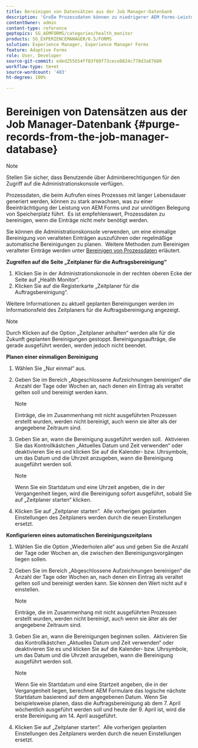 ```yaml
---
title: Bereinigen von Datensätzen aus der Job Manager-Datenbank
description: 'Große Prozessdaten können zu niedrigerer AEM Forms-Leistung führen. Es ist empfehlenswert, Prozessdaten zu bereinigen, wenn die Einträge nicht mehr benötigt werden. '
contentOwner: admin
content-type: reference
geptopics: SG_AEMFORMS/categories/health_monitor
products: SG_EXPERIENCEMANAGER/6.5/FORMS
solution: Experience Manager, Experience Manager Forms
feature: Adaptive Forms
role: User, Developer
source-git-commit: eded255b54ff83f60f73cece8824c778d3a87680
workflow-type: tm+mt
source-wordcount: '483'
ht-degree: 100%

---
```


# Bereinigen von Datensätzen aus der Job Manager-Datenbank {#purge-records-from-the-job-manager-database}

>[!NOTE]
> 
> Stellen Sie sicher, dass Benutzende über Adminberechtigungen für den Zugriff auf die Administrationskonsole verfügen.

Prozessdaten, die beim Aufrufen eines Prozesses mit langer Lebensdauer generiert werden, können zu stark anwachsen, was zu einer Beeinträchtigung der Leistung von AEM Forms und zur unnötigen Belegung von Speicherplatz führt.  Es ist empfehlenswert, Prozessdaten zu bereinigen, wenn die Einträge nicht mehr benötigt werden. 

Sie können die Administrationskonsole verwenden, um eine einmalige Bereinigung von veralteten Einträgen auszuführen oder regelmäßige automatische Bereinigungen zu planen.  Weitere Methoden zum Bereinigen veralteter Einträge werden unter [Bereinigen von Prozessdaten](/help/forms/using/admin-help/purging-process-data.md#purging-process-data) erläutert.

**Zugreifen auf die Seite „Zeitplaner für die Auftragsbereinigung“**

1. Klicken Sie in der Administrationskonsole in der rechten oberen Ecke der Seite auf „Health Monitor“.
1. Klicken Sie auf die Registerkarte „Zeitplaner für die Auftragsbereinigung“.

Weitere Informationen zu aktuell geplanten Bereinigungen werden im Informationsfeld des Zeitplaners für die Auftragsbereinigung angezeigt.

>[!NOTE]
>
>Durch Klicken auf die Option „Zeitplaner anhalten“ werden alle für die Zukunft geplanten Bereinigungen gestoppt. Bereinigungsaufträge, die gerade ausgeführt werden, werden jedoch nicht beendet.

**Planen einer einmaligen Bereinigung**

1. Wählen Sie „Nur einmal“ aus.
1. Geben Sie im Bereich „Abgeschlossene Aufzeichnungen bereinigen“ die Anzahl der Tage oder Wochen an, nach denen ein Eintrag als veraltet gelten soll und bereinigt werden kann.

   >[!NOTE]
   >
   >Einträge, die im Zusammenhang mit nicht ausgeführten Prozessen erstellt wurden, werden nicht bereinigt, auch wenn sie älter als der angegebene Zeitraum sind.

1. Geben Sie an, wann die Bereinigung ausgeführt werden soll.  Aktivieren Sie das Kontrollkästchen „Aktuelles Datum und Zeit verwenden“ oder deaktivieren Sie es und klicken Sie auf die Kalender- bzw. Uhrsymbole, um das Datum und die Uhrzeit anzugeben, wann die Bereinigung ausgeführt werden soll.

   >[!NOTE]
   >
   >Wenn Sie ein Startdatum und eine Uhrzeit angeben, die in der Vergangenheit liegen, wird die Bereinigung sofort ausgeführt, sobald Sie auf „Zeitplaner starten“ klicken.

1. Klicken Sie auf „Zeitplaner starten“.  Alle vorherigen geplanten Einstellungen des Zeitplaners werden durch die neuen Einstellungen ersetzt.

**Konfigurieren eines automatischen Bereinigungszeitplans**

1. Wählen Sie die Option „Wiederholen alle“ aus und geben Sie die Anzahl der Tage oder Wochen an, die zwischen den Bereinigungsvorgängen liegen sollen.
1. Geben Sie im Bereich „Abgeschlossene Aufzeichnungen bereinigen“ die Anzahl der Tage oder Wochen an, nach denen ein Eintrag als veraltet gelten soll und bereinigt werden kann. Sie können den Wert nicht auf `0` einstellen.

   >[!NOTE]
   >
   >Einträge, die im Zusammenhang mit nicht ausgeführten Prozessen erstellt wurden, werden nicht bereinigt, auch wenn sie älter als der angegebene Zeitraum sind.

1. Geben Sie an, wann die Bereinigungen beginnen sollen.  Aktivieren Sie das Kontrollkästchen „Aktuelles Datum und Zeit verwenden“ oder deaktivieren Sie es und klicken Sie auf die Kalender- bzw. Uhrsymbole, um das Datum und die Uhrzeit anzugeben, wann die Bereinigung ausgeführt werden soll.

   >[!NOTE]
   >
   >Wenn Sie ein Startdatum und eine Startzeit angeben, die in der Vergangenheit liegen, berechnet AEM Formulare das logische nächste Startdatum basierend auf dem angegebenen Datum. Wenn Sie beispielsweise planen, dass die Auftragsbereinigung ab dem 7. April wöchentlich ausgeführt werden soll und heute der 9. April ist, wird die erste Bereinigung am 14. April ausgeführt.

1. Klicken Sie auf „Zeitplaner starten“.  Alle vorherigen geplanten Einstellungen des Zeitplaners werden durch die neuen Einstellungen ersetzt.
